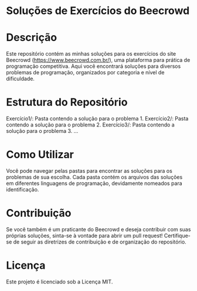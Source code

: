 # Soluções de Exercícios do Beecrowd

# Descrição
Este repositório contém as minhas soluções para os exercícios do site Beecrowd (https://www.beecrowd.com.br/), uma plataforma para prática de programação competitiva.
Aqui você encontrará soluções para diversos problemas de programação, organizados por categoria e nível de dificuldade.


# Estrutura do Repositório
Exercício1/: Pasta contendo a solução para o problema 1.
Exercício2/: Pasta contendo a solução para o problema 2.
Exercício3/: Pasta contendo a solução para o problema 3.
...

# Como Utilizar
Você pode navegar pelas pastas para encontrar as soluções para os problemas de sua escolha.
Cada pasta contém os arquivos das soluções em diferentes linguagens de programação, devidamente nomeados para identificação.

# Contribuição
Se você também é um praticante do Beecrowd e deseja contribuir com suas próprias soluções,
sinta-se à vontade para abrir um pull request! Certifique-se de seguir as diretrizes de contribuição e de organização do repositório.

# Licença
Este projeto é licenciado sob a Licença MIT.



